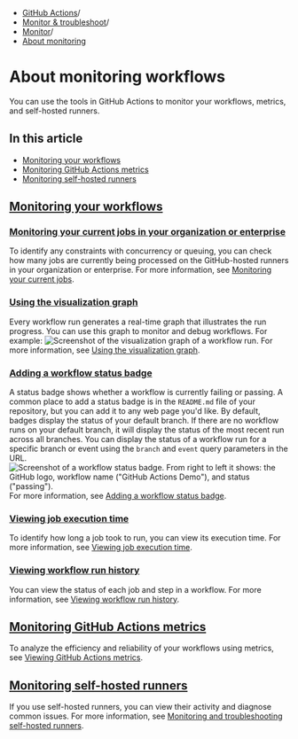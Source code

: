   * [GitHub Actions](https://docs.github.com/en/actions "GitHub Actions")/
  * [Monitor & troubleshoot](https://docs.github.com/en/actions/monitoring-and-troubleshooting-workflows "Monitor & troubleshoot")/
  * [Monitor](https://docs.github.com/en/actions/monitoring-and-troubleshooting-workflows/monitoring-workflows "Monitor")/
  * [About monitoring](https://docs.github.com/en/actions/monitoring-and-troubleshooting-workflows/monitoring-workflows/about-monitoring-workflows "About monitoring")


# About monitoring workflows
You can use the tools in GitHub Actions to monitor your workflows, metrics, and self-hosted runners.
## In this article
  * [Monitoring your workflows](https://docs.github.com/en/actions/monitoring-and-troubleshooting-workflows/monitoring-workflows/about-monitoring-workflows#monitoring-your-workflows)
  * [Monitoring GitHub Actions metrics](https://docs.github.com/en/actions/monitoring-and-troubleshooting-workflows/monitoring-workflows/about-monitoring-workflows#monitoring-github-actions-metrics)
  * [Monitoring self-hosted runners](https://docs.github.com/en/actions/monitoring-and-troubleshooting-workflows/monitoring-workflows/about-monitoring-workflows#monitoring-self-hosted-runners)


## [Monitoring your workflows](https://docs.github.com/en/actions/monitoring-and-troubleshooting-workflows/monitoring-workflows/about-monitoring-workflows#monitoring-your-workflows)
### [Monitoring your current jobs in your organization or enterprise](https://docs.github.com/en/actions/monitoring-and-troubleshooting-workflows/monitoring-workflows/about-monitoring-workflows#monitoring-your-current-jobs-in-your-organization-or-enterprise)
To identify any constraints with concurrency or queuing, you can check how many jobs are currently being processed on the GitHub-hosted runners in your organization or enterprise. For more information, see [Monitoring your current jobs](https://docs.github.com/en/actions/using-github-hosted-runners/monitoring-your-current-jobs).
### [Using the visualization graph](https://docs.github.com/en/actions/monitoring-and-troubleshooting-workflows/monitoring-workflows/about-monitoring-workflows#using-the-visualization-graph)
Every workflow run generates a real-time graph that illustrates the run progress. You can use this graph to monitor and debug workflows. For example:
![Screenshot of the visualization graph of a workflow run.](https://docs.github.com/assets/cb-63715/images/help/actions/workflow-graph.png)
For more information, see [Using the visualization graph](https://docs.github.com/en/actions/monitoring-and-troubleshooting-workflows/using-the-visualization-graph).
### [Adding a workflow status badge](https://docs.github.com/en/actions/monitoring-and-troubleshooting-workflows/monitoring-workflows/about-monitoring-workflows#adding-a-workflow-status-badge)
A status badge shows whether a workflow is currently failing or passing. A common place to add a status badge is in the `README.md` file of your repository, but you can add it to any web page you'd like. By default, badges display the status of your default branch. If there are no workflow runs on your default branch, it will display the status of the most recent run across all branches. You can display the status of a workflow run for a specific branch or event using the `branch` and `event` query parameters in the URL.
![Screenshot of a workflow status badge. From right to left it shows: the GitHub logo, workflow name \("GitHub Actions Demo"\), and status \("passing"\).](https://docs.github.com/assets/cb-16218/images/help/repository/actions-workflow-status-badge.png)
For more information, see [Adding a workflow status badge](https://docs.github.com/en/actions/monitoring-and-troubleshooting-workflows/adding-a-workflow-status-badge).
### [Viewing job execution time](https://docs.github.com/en/actions/monitoring-and-troubleshooting-workflows/monitoring-workflows/about-monitoring-workflows#viewing-job-execution-time)
To identify how long a job took to run, you can view its execution time. For more information, see [Viewing job execution time](https://docs.github.com/en/actions/monitoring-and-troubleshooting-workflows/viewing-job-execution-time).
### [Viewing workflow run history](https://docs.github.com/en/actions/monitoring-and-troubleshooting-workflows/monitoring-workflows/about-monitoring-workflows#viewing-workflow-run-history)
You can view the status of each job and step in a workflow. For more information, see [Viewing workflow run history](https://docs.github.com/en/actions/monitoring-and-troubleshooting-workflows/viewing-workflow-run-history).
## [Monitoring GitHub Actions metrics](https://docs.github.com/en/actions/monitoring-and-troubleshooting-workflows/monitoring-workflows/about-monitoring-workflows#monitoring-github-actions-metrics)
To analyze the efficiency and reliability of your workflows using metrics, see [Viewing GitHub Actions metrics](https://docs.github.com/en/actions/administering-github-actions/viewing-github-actions-metrics).
## [Monitoring self-hosted runners](https://docs.github.com/en/actions/monitoring-and-troubleshooting-workflows/monitoring-workflows/about-monitoring-workflows#monitoring-self-hosted-runners)
If you use self-hosted runners, you can view their activity and diagnose common issues.
For more information, see [Monitoring and troubleshooting self-hosted runners](https://docs.github.com/en/actions/hosting-your-own-runners/managing-self-hosted-runners/monitoring-and-troubleshooting-self-hosted-runners).
